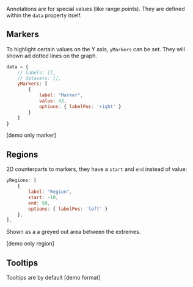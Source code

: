 Annotations are for special values (like range points). They are defined within the `data` property itself.

## Markers

To highlight certain values on the Y axis, `yMarkers` can be set. They will shown ad dotted lines on the graph.

```js
data = {
	// labels: [],
	// datasets: [],
	yMarkers: [
		{
			label: "Marker",
			value: 43,
			options: { labelPos: 'right' }
		}
	]
}
```

[demo only marker]

## Regions

2D counterparts to markers, they have a `start` and `end` instead of value:

```js
yRegions: [
	{
		label: "Region",
		start: -10,
		end: 50,
		options: { labelPos: 'left' }
	},
],
```
Shown as a a greyed out area between the extremes.

[demo only region]

## Tooltips

Tooltips are by default
[demo format]
